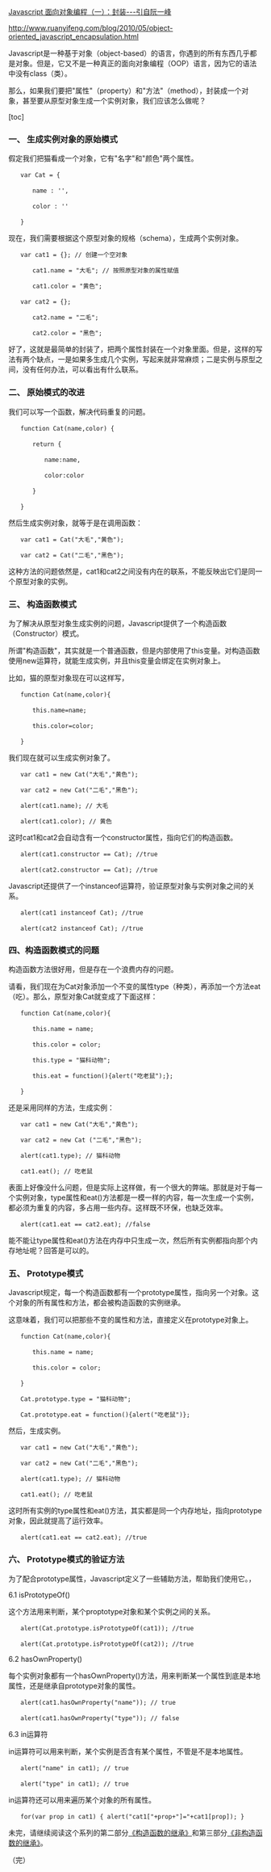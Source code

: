 [Javascript 面向对象编程（一）：封装---引自阮一峰](http://www.ruanyifeng.com/blog/2010/05/object-oriented_javascript_encapsulation.html)

http://www.ruanyifeng.com/blog/2010/05/object-oriented_javascript_encapsulation.html

Javascript是一种基于对象（object-based）的语言，你遇到的所有东西几乎都是对象。但是，它又不是一种真正的面向对象编程（OOP）语言，因为它的语法中没有class（类）。

那么，如果我们要把"属性"（property）和"方法"（method），封装成一个对象，甚至要从原型对象生成一个实例对象，我们应该怎么做呢？

[toc]
### 一、 生成实例对象的原始模式
假定我们把猫看成一个对象，它有"名字"和"颜色"两个属性。

    　　var Cat = {

    　　　　name : '',

    　　　　color : ''

    　　}

现在，我们需要根据这个原型对象的规格（schema），生成两个实例对象。

    　　var cat1 = {}; // 创建一个空对象

    　　　　cat1.name = "大毛"; // 按照原型对象的属性赋值

    　　　　cat1.color = "黄色";

    　　var cat2 = {};

    　　　　cat2.name = "二毛";

    　　　　cat2.color = "黑色";

好了，这就是最简单的封装了，把两个属性封装在一个对象里面。但是，这样的写法有两个缺点，一是如果多生成几个实例，写起来就非常麻烦；二是实例与原型之间，没有任何办法，可以看出有什么联系。

### 二、 原始模式的改进
我们可以写一个函数，解决代码重复的问题。

    　　function Cat(name,color) {

    　　　　return {

    　　　　　　name:name,

    　　　　　　color:color

    　　　　}

    　　}

然后生成实例对象，就等于是在调用函数：

    　　var cat1 = Cat("大毛","黄色");

    　　var cat2 = Cat("二毛","黑色");

这种方法的问题依然是，cat1和cat2之间没有内在的联系，不能反映出它们是同一个原型对象的实例。

### 三、 构造函数模式
为了解决从原型对象生成实例的问题，Javascript提供了一个构造函数（Constructor）模式。

所谓"构造函数"，其实就是一个普通函数，但是内部使用了this变量。对构造函数使用new运算符，就能生成实例，并且this变量会绑定在实例对象上。

比如，猫的原型对象现在可以这样写，

    　　function Cat(name,color){

    　　　　this.name=name;

    　　　　this.color=color;

    　　}

我们现在就可以生成实例对象了。

    　　var cat1 = new Cat("大毛","黄色");

    　　var cat2 = new Cat("二毛","黑色");

    　　alert(cat1.name); // 大毛

    　　alert(cat1.color); // 黄色

这时cat1和cat2会自动含有一个constructor属性，指向它们的构造函数。

    　　alert(cat1.constructor == Cat); //true

    　　alert(cat2.constructor == Cat); //true

Javascript还提供了一个instanceof运算符，验证原型对象与实例对象之间的关系。

    　　alert(cat1 instanceof Cat); //true

    　　alert(cat2 instanceof Cat); //true

### 四、构造函数模式的问题
构造函数方法很好用，但是存在一个浪费内存的问题。

请看，我们现在为Cat对象添加一个不变的属性type（种类），再添加一个方法eat（吃）。那么，原型对象Cat就变成了下面这样：

    　　function Cat(name,color){

    　　　　this.name = name;

    　　　　this.color = color;

    　　　　this.type = "猫科动物";

    　　　　this.eat = function(){alert("吃老鼠");};

    　　}

还是采用同样的方法，生成实例：

    　　var cat1 = new Cat("大毛","黄色");

    　　var cat2 = new Cat ("二毛","黑色");

    　　alert(cat1.type); // 猫科动物

    　　cat1.eat(); // 吃老鼠

表面上好像没什么问题，但是实际上这样做，有一个很大的弊端。那就是对于每一个实例对象，type属性和eat()方法都是一模一样的内容，每一次生成一个实例，都必须为重复的内容，多占用一些内存。这样既不环保，也缺乏效率。

    　　alert(cat1.eat == cat2.eat); //false

能不能让type属性和eat()方法在内存中只生成一次，然后所有实例都指向那个内存地址呢？回答是可以的。 

### 五、 Prototype模式 
Javascript规定，每一个构造函数都有一个prototype属性，指向另一个对象。这个对象的所有属性和方法，都会被构造函数的实例继承。

这意味着，我们可以把那些不变的属性和方法，直接定义在prototype对象上。

    　　function Cat(name,color){

    　　　　this.name = name;

    　　　　this.color = color;

    　　}

    　　Cat.prototype.type = "猫科动物";

    　　Cat.prototype.eat = function(){alert("吃老鼠")};

然后，生成实例。

    　　var cat1 = new Cat("大毛","黄色");

    　　var cat2 = new Cat("二毛","黑色");

    　　alert(cat1.type); // 猫科动物

    　　cat1.eat(); // 吃老鼠

这时所有实例的type属性和eat()方法，其实都是同一个内存地址，指向prototype对象，因此就提高了运行效率。

    　　alert(cat1.eat == cat2.eat); //true

### 六、 Prototype模式的验证方法 
为了配合prototype属性，Javascript定义了一些辅助方法，帮助我们使用它。，

6.1 isPrototypeOf()

这个方法用来判断，某个proptotype对象和某个实例之间的关系。

    　　alert(Cat.prototype.isPrototypeOf(cat1)); //true

    　　alert(Cat.prototype.isPrototypeOf(cat2)); //true

6.2 hasOwnProperty()

每个实例对象都有一个hasOwnProperty()方法，用来判断某一个属性到底是本地属性，还是继承自prototype对象的属性。

    　　alert(cat1.hasOwnProperty("name")); // true

    　　alert(cat1.hasOwnProperty("type")); // false

6.3 in运算符

in运算符可以用来判断，某个实例是否含有某个属性，不管是不是本地属性。

    　　alert("name" in cat1); // true

    　　alert("type" in cat1); // true

in运算符还可以用来遍历某个对象的所有属性。

    　　for(var prop in cat1) { alert("cat1["+prop+"]="+cat1[prop]); }

未完，请继续阅读这个系列的第二部分[《构造函数的继承》](http://www.ruanyifeng.com/blog/2010/05/object-oriented_javascript_inheritance.html)和第三部分[《非构造函数的继承》](http://www.ruanyifeng.com/blog/2010/05/object-oriented_javascript_inheritance_continued.html)。

（完）